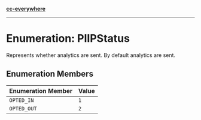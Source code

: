 [**cc-everywhere**](../../../../../index.md)

***

# Enumeration: PIIPStatus

Represents whether analytics are sent.
By default analytics are sent.

## Enumeration Members

| Enumeration Member | Value |
| ------ | ------ |
| `OPTED_IN` | `1` |
| `OPTED_OUT` | `2` |
